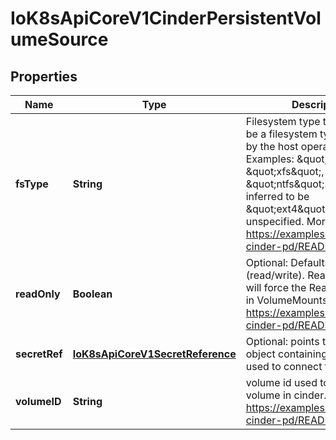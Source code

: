 
# IoK8sApiCoreV1CinderPersistentVolumeSource

## Properties
Name | Type | Description | Notes
------------ | ------------- | ------------- | -------------
**fsType** | **String** | Filesystem type to mount. Must be a filesystem type supported by the host operating system. Examples: \&quot;ext4\&quot;, \&quot;xfs\&quot;, \&quot;ntfs\&quot;. Implicitly inferred to be \&quot;ext4\&quot; if unspecified. More info: https://examples.k8s.io/mysql-cinder-pd/README.md |  [optional]
**readOnly** | **Boolean** | Optional: Defaults to false (read/write). ReadOnly here will force the ReadOnly setting in VolumeMounts. More info: https://examples.k8s.io/mysql-cinder-pd/README.md |  [optional]
**secretRef** | [**IoK8sApiCoreV1SecretReference**](IoK8sApiCoreV1SecretReference.md) | Optional: points to a secret object containing parameters used to connect to OpenStack. |  [optional]
**volumeID** | **String** | volume id used to identify the volume in cinder. More info: https://examples.k8s.io/mysql-cinder-pd/README.md | 



